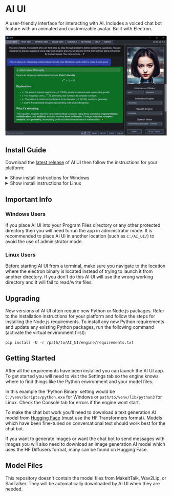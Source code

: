 # AI UI

A user-friendly interface for interacting with AI. Includes a voiced chat bot feature with an animated and customizable avatar. Built with Electron.

![AI UI Screenshot](./img/screenshot.jpg)

## Install Guide

Download the [latest release](https://github.com/JacobBruce/AI-UI/releases) of AI UI then follow the instructions for your platform:

<details><summary>Show install instructions for Windows</summary><br>

First you will need to install Python:

- [Python](https://www.python.org/downloads/windows/) (3.12.x recommended)

CUDA is optional but highly recommended if you have an Nvidia GPU:
- [CUDA](https://developer.nvidia.com/cuda-toolkit-archive) (12.8 recommended)

Now open a command prompt as an administrator and create a virtual Python environment using this command:
```
python -m venv C:/venv
```
This will create a folder called venv on the C drive containing the Python environment.
Replace `C:/venv` with something else to change the location of the virtual environment.

Now you can activate the virtual environment by running the activate.bat file like this:
```
C:/venv/Scripts/activate.bat
```
Now install the required Python packages into the virtual environment using this command:
```
pip install -r C:/AI_UI/engine/requirements.txt
```
Replace `C:/AI_UI/` with the location where AI UI was extracted (should contain AI_UI.exe)

If your GPU supports CUDA then run this command before installing the requirements in the previous step:
```
pip install torch torchvision torchaudio --index-url https://download.pytorch.org/whl/cu128
```

Now exit the virtual environment and install [Node.js](https://nodejs.org) for Windows. It should include the Node.js package manager.

Now navigate to the AI UI app folder then install the required Node.js packages using these commands:
```
cd C:/AI_UI/resources/app
```
```
npm install
```
</details>

<details><summary>Show install instructions for Linux</summary><br>

First ensure you have Python installed (3.12.x recommended). You may also need to install pip and the tool for creating virtual Python environments using these commands:

```
sudo apt install python3-pip
```
```
sudo apt install python3.12-venv
```

Now open a terminal and navigate to the directory where you want to create a virtual Python environment then run this command:
```
python3 -m venv ./venv
```
This will create a folder called venv containing the Python environment.

Now you can activate the virtual environment by running this command:
```
source ./venv/bin/activate
```
Now install the required Python packages into the virtual environment using this command:
```
pip3 install -r ./AI_UI/engine/requirements.txt
```
Replace `./AI_UI/` with the location where AI UI was extracted (should contain electron)

If your GPU supports CUDA then run this command before installing the requirements in the previous step:
```
pip3 install torch torchvision torchaudio --index-url https://download.pytorch.org/whl/cu128
```

Now exit the virtual environment and run this command to install the nodejs package manager:
```
sudo apt install npm
```

Now navigate to the AI UI app folder then install the required nodejs packages using these commands:
```
cd AI_UI/resources/app
```
```
npm install
```

Now navigate back to the AI_UI folder (`cd ../..`) and launch AI UI using this command:
```
./electron --no-sandbox
```
</details>

## Important Info

### Windows Users

If you place AI UI into your Program Files directory or any other protected directory then you will need to run the app in administrator mode. It is recommended to place AI UI in another location (such as `C:/AI_UI/`) to avoid the use of administrator mode.

### Linux Users

Before starting AI UI from a terminal, make sure you navigate to the location where the electron binary is located instead of trying to launch it from another directory. If you don't do this AI UI will use the wrong working directory and it will fail to read/write files.

## Upgrading

New versions of AI UI often require new Python or Node.js packages. Refer to the installation instructions for your platform and follow the steps for installing the Node.js requirements. To install any new Python requirements and update any existing Python packages, run the following command (activate the virtual environment first):

```
pip install -U -r /path/to/AI_UI/engine/requirements.txt
```

## Getting Started

After all the requirements have been installed you can launch the AI UI app. To get started you will need to visit the Settings tab so the engine knows where to find things like the Python environment and your model files.

In this example the 'Python Binary' setting would be `C:/venv/Scripts/python.exe` for Windows or `path/to/venv/lib/python3` for Linux. Check the Console tab for errors if the engine wont start.

To make the chat bot work you'll need to download a text generation AI model from [Hugging Face](https://huggingface.co/) (must use the HF Transformers format). Models which have been fine-tuned on conversational text should work best for the chat bot.

If you want to generate images or want the chat bot to send messages with images you will also need to download an image generation AI model which uses the HF Diffusers format, many can be found on Hugging Face.

## Model Files

This repository doesn't contain the model files from MakeItTalk, Wav2Lip, or SadTalker. They will be automatically downloaded by AI UI when they are needed.